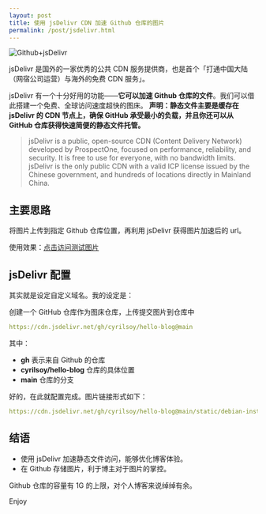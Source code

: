 ```yaml
---
layout: post
title: 使用 jsDelivr CDN 加速 Github 仓库的图片
permalink: /post/jsdelivr.html
---
```


![Github+jsDelivr](https://cdn.jsdelivr.net/gh/cyrilsoy/hello-blog@main/static/jsdelivr/Github+jsDelivr.png)

jsDelivr 是国外的一家优秀的公共 CDN 服务提供商，也是首个「打通中国大陆（网宿公司运营）与海外的免费 CDN 服务」。

<!--more-->

jsDelivr 有一个十分好用的功能——**它可以加速 Github 仓库的文件**。我们可以借此搭建一个免费、全球访问速度超快的图床。
**声明：静态文件主要是缓存在 jsDelivr 的 CDN 节点上，确保 GitHub 承受最小的负载，并且你还可以从 GitHub 仓库获得快速简便的静态文件托管。**

> jsDelivr is a public, open-source CDN (Content Delivery Network) developed by ProspectOne, focused on performance, reliability, and security. It is free to use for everyone, with no bandwidth limits.
> jsDelivr is the only public CDN with a valid ICP license issued by the Chinese government, and hundreds of locations directly in Mainland China.

## 主要思路

将图片上传到指定 Github 仓库位置，再利用 jsDelivr 获得图片加速后的 url。

使用效果：[点击访问测试图片](https://cdn.jsdelivr.net/gh/cyrilsoy/hello-blog@main/static/debian-install-nginx-php-mysql/debian-lemp-phpinfo.png)

## jsDelivr 配置

其实就是设定自定义域名。我的设定是：

创建一个 GitHub 仓库作为图床仓库，上传提交图片到仓库中

```yml
https://cdn.jsdelivr.net/gh/cyrilsoy/hello-blog@main
```

其中：

 - **gh** 表示来自 Github 的仓库
 - **cyrilsoy/hello-blog** 仓库的具体位置
 - **main** 仓库的分支

好的，在此就配置完成。图片链接形式如下：

```yml
https://cdn.jsdelivr.net/gh/cyrilsoy/hello-blog@main/static/debian-install-nginx-php-mysql/debian-lemp-phpinfo.png
```

## 结语

 - 使用 jsDelivr 加速静态文件访问，能够优化博客体验。
 - 在 Github 存储图片，利于博主对于图片的掌控。

Github 仓库的容量有 1G 的上限，对个人博客来说绰绰有余。

Enjoy
